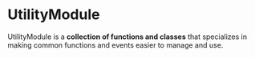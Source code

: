 ﻿# UtilityModule

UtilityModule is a **collection of functions and classes** that specializes in
making common functions and events easier to manage and use.
